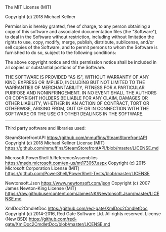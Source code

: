 The MIT License (MIT)

Copyright (c) 2018 Michael Kellner

Permission is hereby granted, free of charge, to any person obtaining a copy
of this software and associated documentation files (the "Software"), to deal
in the Software without restriction, including without limitation the rights
to use, copy, modify, merge, publish, distribute, sublicense, and/or sell
copies of the Software, and to permit persons to whom the Software is
furnished to do so, subject to the following conditions:

The above copyright notice and this permission notice shall be included in all
copies or substantial portions of the Software.

THE SOFTWARE IS PROVIDED "AS IS", WITHOUT WARRANTY OF ANY KIND, EXPRESS OR
IMPLIED, INCLUDING BUT NOT LIMITED TO THE WARRANTIES OF MERCHANTABILITY,
FITNESS FOR A PARTICULAR PURPOSE AND NONINFRINGEMENT. IN NO EVENT SHALL THE
AUTHORS OR COPYRIGHT HOLDERS BE LIABLE FOR ANY CLAIM, DAMAGES OR OTHER
LIABILITY, WHETHER IN AN ACTION OF CONTRACT, TORT OR OTHERWISE, ARISING FROM,
OUT OF OR IN CONNECTION WITH THE SOFTWARE OR THE USE OR OTHER DEALINGS IN THE
SOFTWARE.

--------

Third party software and libraries used:

SteamStorefrontAPI https://github.com/mmuffins/SteamStorefrontAPI
Copyright (c) 2018 Michael Kellner
License (MIT) https://github.com/mmuffins/SteamStorefrontAPI/blob/master/LICENSE.md

Microsoft.PowerShell.5.ReferenceAssemblies https://msdn.microsoft.com/en-us/mt173057.aspx
Copyright (c) 2015 Microsoft Corporation
License (MIT) https://github.com/PowerShell/PowerShell-Tests/blob/master/LICENSE

Newtonsoft.Json https://www.newtonsoft.com/json
Copyright (c) 2007 James Newton-King
License (MIT) https://raw.githubusercontent.com/JamesNK/Newtonsoft.Json/master/LICENSE.md

XmlDoc2CmdletDoc https://github.com/red-gate/XmlDoc2CmdletDoc
Copyright (c) 2014-2016, Red Gate Software Ltd. All rights reserved.
License (New BSD) https://github.com/red-gate/XmlDoc2CmdletDoc/blob/master/LICENSE.md